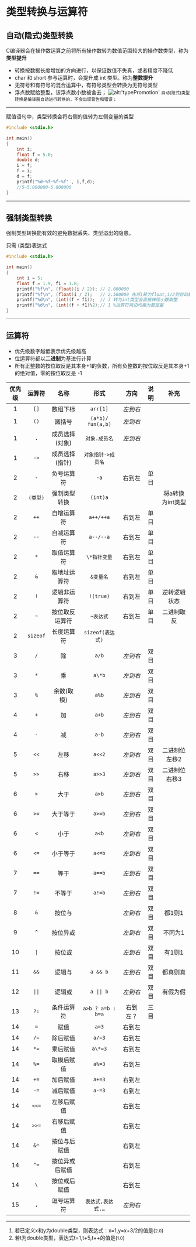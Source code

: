 # 类型转换与运算符

## 自动(隐式)类型转换

C编译器会在操作数运算之前将所有操作数转为数值范围较大的操作数类型，称为**类型提升**

* 转换按数据长度增加的方向进行，以保证数值不失真，或者精度不降低
* char 和 short 参与运算时，会提升成 int 类型。称为**整数提升**
* 无符号和有符号的混合运算中，有符号类型会转换为无符号类型
* 浮点数赋给整型，该浮点数小数被舍去；
![alt:'typePromotion'](https://img-bc.icode.best/20200327214625196.png)
<small>自动(隐式)类型转换是编译器自动进行转换的，不会出现警告和错误；</small>

---

赋值语句中，类型转换会将右侧的值转为左侧变量的类型

```c
#include <stdio.h>

int main()
{
    int i;
    float f = 5.0;
    double d;
    i = f;
    f = i;
    d = f;
    printf("%d~%f~%f~%f" , i,f,d);
    //5~5.000000~5.000000
}
```

---

## 强制类型转换

强制类型转换能有效的避免数据丢失、类型溢出的隐患。

只需 (类型)表达式

```c
#include <stdio.h>

int main()
{
    int i = 5;
    float f = 1.9, f1 = 1.8;
    printf("%f\n", (float)(i / 2)); // 2.000000
    printf("%f\n", (float)i / 2);   // 2.500000 先将i转为float,i/2则自动转为float
    printf("%d\n", (int)(f + f1));  // 3 转为int类型会直接抹除小数取整
    printf("%d\n", (int)(f + f1)%2);// 1 %运算符两边均需为整型量 
}
```

---

## 运算符

* 优先级数字越低表示优先级越高
* 位运算符都以**二进制**为基进行计算
* 所有正整数的按位取反是其本身+1的负数，所有负整数的按位取反是其本身+1的绝对值，零的按位取反是 -1

|优先级|运算符|名称|形式|方向|说明|补充|
|:-------:|:-------:|:-------:|:-------:|:-------:|:-------:|:-------:|
|1|`[]`|数组下标|`arr[1]`|*左到右*|
|1|`()`|圆括号|`(a*b)/ fun(a,b)`|*左到右*||
|1|`.`|成员选择(对象)|`对象.成员名`|*左到右*|||
|1|`->`|成员选择(指针)|`对象指针->成员名`||||
|2|`-`|负号运算符|`-a`|右到左|单目||
|2|`(类型)`|强制类型转换|`(int)a`|||将a转换为int类型|
|2|`++`|自增运算符|`a++/++a`|右到左|单目||
|2|`--`|自减运算符|`a--/--a`|右到左|单目||
|2|`*`|取值运算符|`\*指针变量`|右到左|单目||
|2|`&`|取地址运算符|`&变量名`|右到左|单目||
|2|`!`|逻辑非运算符|`!(true)`|右到左|单目|逆转逻辑状态|
|2|`~`|按位取反运算符|`~表达式`|右到左|单目|二进制取反|
|2|`sizeof`|长度运算符|`sizeof(表达式)`||||
|3|`/`|除|`a/b`|*左到右*|双目||
|3|`*`|乘|`a\*b`|*左到右*|双目||
|3|`%`|余数(取模)|`a%b`|*左到右*|双目||
|4|`+`|加|`a+b`|*左到右*|双目||
|4|`-`|减|`a-b`|*左到右*|双目||
|5|`<<`|左移|`a<<2`|*左到右*|双目|二进制位左移2|
|5|`>>`|右移|`a>>3`|*左到右*|双目|二进制位右移3|
|6|`>`|大于|`a>b`|*左到右*|双目||
|6|`>=`|大于等于|`a>=b`|*左到右*|双目||
|6|`<`|小于|`a<b`|*左到右*|双目||
|6|`<=`|小于等于|`a<=b`|*左到右*|双目||
|7|`==`|等于|`a==b`|*左到右*|双目||
|7|`!=`|不等于|`a!=b`|*左到右*|双目||
|8|`&`|按位与||*左到右*|双目|都1则1|
|9|`^`|按位异或||*左到右*|双目|不同为1|
|10|`\|`|按位或||*左到右*|双目|有1则1|
|11|`&&`|逻辑与|`a && b`|*左到右*|双目|都真则真|
|12|`\|\|`|逻辑或|`a \|\| b`|*左到右*|双目|有假为假|
|13|`?:`|条件运算符|`a>b ? a=b : b=a`|右到左？|三目||
|14|`=`|赋值|`a=3`|右到左|||
|14|`/=`|除后赋值|`a/=3`|右到左|||
|14|`*=`|乘后赋值|`a\*=3`|右到左|||
|14|`%=`|取模后赋值|`a%=3`|右到左|||
|14|`+=`|加后赋值|`a+=3`|右到左|||
|14|`-=`|减后赋值|`a-=3`|右到左|||
|14|`<<=`|左移后赋值||右到左|||
|14|`>>=`|右移后赋值||右到左|||
|14|`&=`|按位与后赋值||右到左|||
|14|`^=`|按位异或后赋值||右到左|||
|14|`\`|按位或后赋值||右到左|||
|15|`,`|逗号运算符|`表达式,表达式,…`|*左到右*|||

---

1. 若已定义x和y为double类型，则表达式：x=1,y=x+3/2的值是(<small class="pass">2.0</small>)
2. 若t为double类型，表达式t=1,t+5,t++的值是(<small class="pass">1.0</small>)
